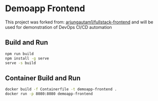 # Demoapp Frontend
This project was forked from: [arjungautam1/fullstack-frontend](https://github.com/arjungautam1/fullstack-frontend) and will be used for demonstration of DevOps CI/CD automation

## Build and Run
```sh
npm run build
npm install -g serve
serve -s build
```

## Container Build and Run
```sh
docker build -f Containerfile -t demoapp-frontend .
docker run -p 8080:8080 demoapp-frontend
```
